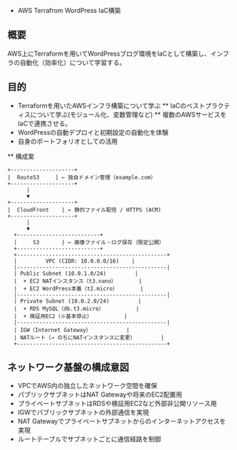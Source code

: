 * AWS Terrafrom WordPress IaC構築

## 概要

AWS上にTerraformを用いてWordPressブログ環境をIaCとして構築し、インフラの自動化（効率化）について学習する。

## 目的

* Terraformを用いたAWSインフラ構築について学ぶ
** IaCのベストプラクティスについて学ぶ(モジュール化、変数管理など)
** 複数のAWSサービスをIaCで連携させる。
* WordPressの自動デプロイと初期設定の自動化を体験
* 自身のポートフォリオとしての活用

** 構成案

```
+--------------------+
|  Route53     | ← 独自ドメイン管理（example.com）
+--------------------+
      |
      ▼
+--------------------+
|  CloudFront    | ← 静的ファイル配信 / HTTPS (ACM)
+--------------------+
      |
      ▼
  +--------------------------+
  |     S3       | ← 画像ファイル・ログ保存（限定公開）
  +--------------------------+
  +-----------------------------------------------+
  |         VPC (CIDR: 10.0.0.0/16)    |
  |-----------------------------------------------|
  | Public Subnet (10.0.1.0/24)         |
  |  + EC2 NATインスタンス（t3.nano）       |
  |  + EC2 WordPress本番（t2.micro）       |
  |-----------------------------------------------|
  | Private Subnet (10.0.2.0/24)         |
  |  + RDS MySQL（db.t3.micro）          |
  |  + 検証用EC2（※基本停止）          |
  |-----------------------------------------------|
  | IGW（Internet Gateway）           |
  | NATルート（→ のちにNATインスタンスに変更）        |
  +-----------------------------------------------+
```

  ## ネットワーク基盤の構成意図

  - VPCでAWS内の独立したネットワーク空間を確保
  - パブリックサブネットはNAT Gatewayや将来のEC2配置用
  - プライベートサブネットはRDSや検証用EC2など外部非公開リソース用
  - IGWでパブリックサブネットの外部通信を実現
  - NAT Gatewayでプライベートサブネットからのインターネットアクセスを実現
  - ルートテーブルでサブネットごとに通信経路を制御
